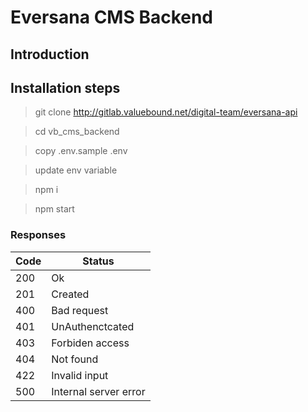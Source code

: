# Eversana CMS Backend

## Introduction

## Installation steps

> git clone http://gitlab.valuebound.net/digital-team/eversana-api

> cd vb_cms_backend

> copy .env.sample .env

> update env variable

> npm i

> npm start

### Responses

| Code | Status                |
| ---- | --------------------- |
| 200  | Ok                    |
| 201  | Created               |
| 400  | Bad request           |
| 401  | UnAuthenctcated       |
| 403  | Forbiden access       |
| 404  | Not found             |
| 422  | Invalid input         |
| 500  | Internal server error |
